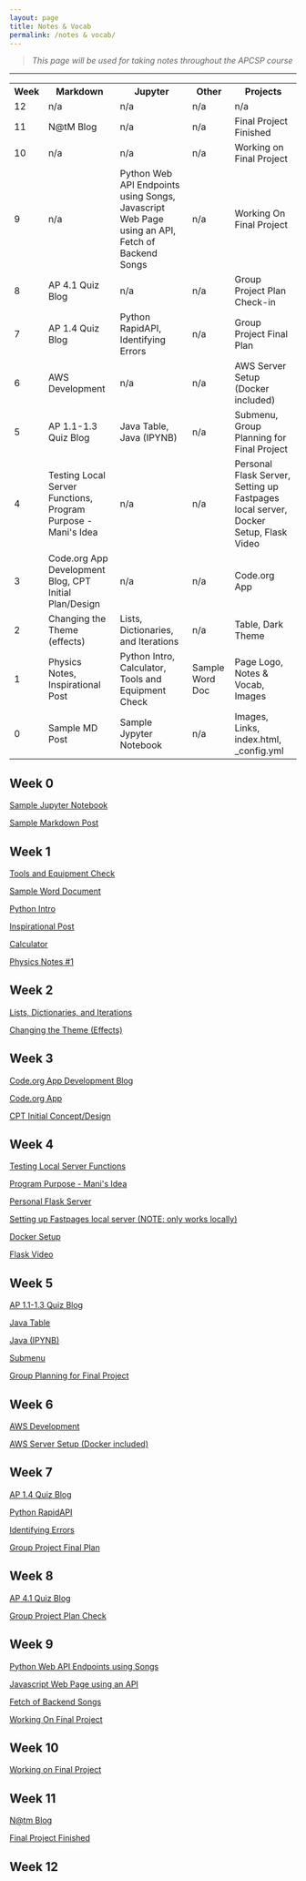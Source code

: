 ```yaml
---
layout: page
title: Notes & Vocab 
permalink: /notes & vocab/
---
```

> *This page will be used for taking notes throughout the APCSP course*

---

<table>
    <tr>
     <th>Week</th>
     <th>Markdown</th>
     <th>Jupyter</th>
     <th>Other</th>
     <th>Projects</th>
    </tr>

<tr>
        <td>
            12 
        </td>
        <td>
            n/a
        </td>
        <td>
            n/a
        </td>
        <td>
            n/a
        </td>
        <td>
            n/a
        </td>
    </tr>

<tr>
        <td>
            11 
        </td>
        <td>
            N@tM Blog
        </td>
        <td>
            n/a
        </td>
        <td>
            n/a
        </td>
        <td>
            Final Project Finished
        </td>
    </tr>

<tr>
        <td>
            10 
        </td>
        <td>
            n/a
        </td>
        <td>
            n/a
        </td>
        <td>
            n/a
        </td>
        <td>
            Working on Final Project
        </td>
    </tr>

<tr>
        <td>
            9 
        </td>
        <td>
            n/a
        </td>
        <td>
            Python Web API Endpoints using Songs, Javascript Web Page using an API, Fetch of Backend Songs
        </td>
        <td>
            n/a
        </td>
        <td>
            Working On Final Project
        </td>
    </tr>

<tr>
        <td>
            8 
        </td>
        <td>
            AP 4.1 Quiz Blog
        </td>
        <td>
            n/a
        </td>
        <td>
            n/a
        </td>
        <td>
            Group Project Plan Check-in
        </td>
    </tr>

<tr>
        <td>
            7 
        </td>
        <td>
            AP 1.4 Quiz Blog
        </td>
        <td>
            Python RapidAPI, Identifying Errors
        </td>
        <td>
            n/a
        </td>
        <td>
            Group Project Final Plan
        </td>
    </tr>

<tr>
        <td>
            6 
        </td>
        <td>
            AWS Development
        </td>
        <td>
            n/a
        </td>
        <td>
            n/a
        </td>
        <td>
            AWS Server Setup (Docker included)
        </td>
    </tr>

<tr>
        <td>
            5 
        </td>
        <td>
            AP 1.1-1.3 Quiz Blog
        </td>
        <td>
            Java Table, Java (IPYNB)
        </td>
        <td>
            n/a
        </td>
        <td>
            Submenu, Group Planning for Final Project
        </td>
    </tr>

<tr>
        <td>
            4 
        </td>
        <td>
            Testing Local Server Functions, Program Purpose - Mani's Idea
        </td>
        <td>
            n/a
        </td>
        <td>
            n/a
        </td>
        <td>
            Personal Flask Server, Setting up Fastpages local server, Docker Setup, Flask Video
        </td>
    </tr>


<tr>
        <td>
            3 
        </td>
        <td>
            Code.org App Development Blog, CPT Initial Plan/Design
        </td>
        <td>
            n/a
        </td>
        <td>
            n/a
        </td>
        <td>
            Code.org App
        </td>
    </tr>

<tr>
        <td>
            2 
        </td>
        <td>
            Changing the Theme (effects)
        </td>
        <td>
            Lists, Dictionaries, and Iterations
        </td>
        <td>
            n/a
        </td>
        <td>
            Table, Dark Theme
        </td>
    </tr>

<tr>
        <td>
            1 
        </td>
        <td>
            Physics Notes, Inspirational Post
        </td>
        <td>
            Python Intro, Calculator, Tools and Equipment Check
        </td>
        <td>
            Sample Word Doc
        </td>
        <td>
            Page Logo, Notes & Vocab, Images
        </td>
    </tr>
    
<tr>
        <td>
            0 
        </td>
        <td>
            Sample MD Post
        </td>
        <td>
            Sample Jypyter Notebook
        </td>
        <td>
            n/a
        </td>
        <td>
            Images, Links, index.html, _config.yml
        </td>
    </tr>
    
</table>

## Week 0
[Sample Jupyter Notebook](https://manigggg18.github.io/manimani/jupyter/2022/08/21/firstnotebook.html)

[Sample Markdown Post](https://manigggg18.github.io/manimani/markdown/2022/08/22/test-markdown-post.html)

## Week 1
[Tools and Equipment Check](https://manigggg18.github.io/manimani/jupyter/2022/08/22/two.html)

[Sample Word Document](https://manigggg18.github.io/manimani/2022/08/24/An-IED-Assignment.html)

[Python Intro](https://manigggg18.github.io/manimani/jupyter/2022/08/25/pythonlearnings.html)

[Inspirational Post](https://manigggg18.github.io/manimani/markdown/2022/08/25/inspirationalquote.html)

[Calculator](https://manigggg18.github.io/manimani/jupyter/2022/08/26/calc.html)

[Physics Notes #1](https://manigggg18.github.io/manimani/markdown/2022/08/28/physicsnotes.html)

## Week 2
[Lists, Dictionaries, and Iterations](https://manigggg18.github.io/manimani/jupyter/python_lists)

[Changing the Theme (Effects)](https://manigggg18.github.io/manimani/markdown/2022/09/01/theme.html)

## Week 3
[Code.org App Development Blog](https://manigggg18.github.io/manimani/markdown/2022/09/11/appblog.html)

[Code.org App](https://studio.code.org/projects/applab/dK3rsj1wyrLTotdtTSvEog1SQxyveOZOI9EupNZpdQE)

[CPT Initial Concept/Design](https://manigggg18.github.io/manimani/markdown/2022/09/11/cpt1.html)

## Week 4
[Testing Local Server Functions](https://manigggg18.github.io/manimani/markdown/2022/09/14/ls.html)

[Program Purpose - Mani's Idea](https://manigggg18.github.io/manimani/markdown/2022/09/22/prpurpose.html)

[Personal Flask Server](https://github.com/manigggg18/maniflpt)

[Setting up Fastpages local server (NOTE: only works locally)](http://localhost:4000/manimani/)

[Docker Setup](https://github.com/fastai/fastpages/blob/master/_fastpages_docs/DEVELOPMENT.md)

[Flask Video](https://www.youtube.com/watch?v=-EPuP4X8pmo)

## Week 5
[AP 1.1-1.3 Quiz Blog](https://manigggg18.github.io/manimani/markdown/2022/09/28/apblog.html)

[Java Table](https://manigggg18.github.io/manimani/jupyter/java_table)

[Java (IPYNB)](https://manigggg18.github.io/manimani/jupyter/java_ipynb)

[Submenu](https://manigggg18.github.io/manimani/javascript/)

[Group Planning for Final Project](https://kaiden-dough.github.io/fastpages/markdown/week7/2022/10/09/groupplan.html)

## Week 6
[AWS Development](https://manigggg18.github.io/manimani/markdown/2022/10/04/aws.html)

[AWS Server Setup (Docker included)](https://us-east-2.console.aws.amazon.com/ec2/home?region=us-east-2#Instances:)

## Week 7
[AP 1.4 Quiz Blog](https://manigggg18.github.io/manimani/markdown/2022/10/08/apblog2.html)

[Python RapidAPI](https://manigggg18.github.io/manimani/rapidapi)

[Identifying Errors](https://manigggg18.github.io/manimani/jupyter/errors)

[Group Project Final Plan](https://github.com/kaiden-dough/lawnmowers-flask-repo.git)

## Week 8
[AP 4.1 Quiz Blog](https://manigggg18.github.io/manimani/markdown/2022/10/14/apblog3.html)

[Group Project Plan Check](https://kaiden-dough.github.io/fastpages/markdown/week7/2022/10/09/groupplan.html)

## Week 9
[Python Web API Endpoints using Songs](https://manigggg18.github.io/manimani/webapi)

[Javascript Web Page using an API](https://manigggg18.github.io/manimani/webfrontend)

[Fetch of Backend Songs](https://manigggg18.github.io/manimani/songs)

[Working On Final Project](https://github.com/kaiden-dough/lawnmowers-fastpages.git)

## Week 10
[Working on Final Project](https://github.com/kaiden-dough/lawnmowers-fastpages/issues/2)

## Week 11
[N@tm Blog](https://manigggg18.github.io/manimani/natmblog)

[Final Project Finished](https://kaiden-dough.github.io/lawnmowers-fastpages/)

## Week 12
